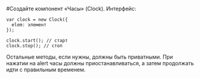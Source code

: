 ﻿#Cоздайте компонент «Часы» (Clock).
Интерфейс:
```
var clock = new Clock({
  elem: элемент
});

clock.start(); // старт
clock.stop(); // стоп
```
Остальные методы, если нужны, должны быть приватными.
При нажатии на alert часы должны приостанавливаться, а затем продолжать идти с правильным временем.
